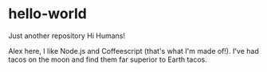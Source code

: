 # hello-world
Just another repository
Hi Humans!

Alex here, I like Node.js and Coffeescript (that's what I'm made of!).
I've had tacos on the moon and find them far superior to Earth tacos.
